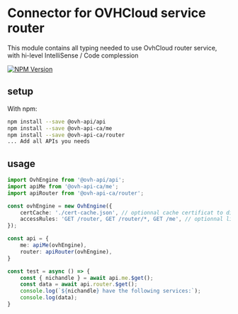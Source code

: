 # Connector for OVHCloud service router

This module contains all typing needed to use OvhCloud router service, with hi-level IntelliSense / Code complession

[![NPM Version](https://img.shields.io/npm/v/@ovh-api-ca/router.svg?style=flat)](https://www.npmjs.org/package/@ovh-api-ca/router)

## setup

With npm:
````bash
npm install --save @ovh-api/api
npm install --save @ovh-api-ca/me
npm install --save @ovh-api-ca/router
... Add all APIs you needs
````

## usage

````typescript
import OvhEngine from '@ovh-api/api';
import apiMe from '@ovh-api-ca/me';
import apiRouter from '@ovh-api-ca/router';

const ovhEngine = new OvhEngine({ 
    certCache: './cert-cache.json', // optionnal cache certificat to disk
    accessRules: 'GET /router, GET /router/*, GET /me', // optionnal limit the requested privileges.
});

const api = {
    me: apiMe(ovhEngine),
    router: apiRouter(ovhEngine),
}

const test = async () => {
    const { nichandle } = await api.me.$get();
    const data = await api.router.$get();
    console.log(`${nichandle} have the following services:`);
    console.log(data);
}

````